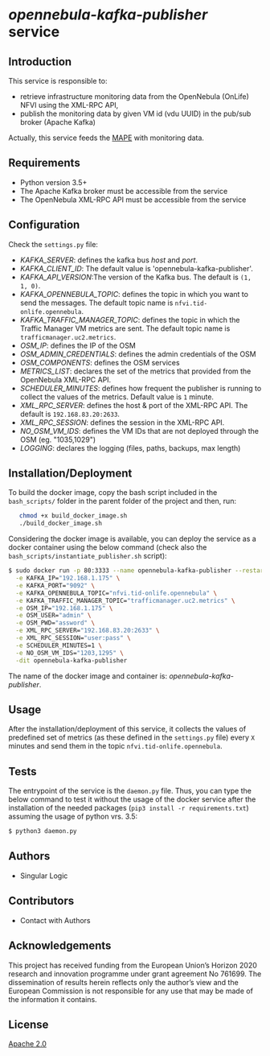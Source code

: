 # *opennebula-kafka-publisher* service

## Introduction
This service is responsible to:
- retrieve infrastructure monitoring data from the OpenNebula (OnLife) NFVI using the XML-RPC API,
- publish the monitoring data by given VM id (vdu UUID) in the pub/sub broker (Apache Kafka)

Actually, this service feeds the [MAPE](https://github.com/5g-media/mape) with monitoring data.

## Requirements
- Python version 3.5+
- The Apache Kafka broker must be accessible from the service
- The OpenNebula XML-RPC API must be accessible from the service

## Configuration
Check the `settings.py` file:
 - *KAFKA_SERVER*: defines the kafka bus *host* and *port*.
 - *KAFKA_CLIENT_ID*: The default value is 'opennebula-kafka-publisher'.
 - *KAFKA_API_VERSION*:The version of the Kafka bus. The default is `(1, 1, 0)`.
 - *KAFKA_OPENNEBULA_TOPIC*: defines the topic in which you want to send the messages. The default topic name is `nfvi.tid-onlife.opennebula`.
 - *KAFKA_TRAFFIC_MANAGER_TOPIC*: defines the topic in which the Traffic Manager VM metrics are sent. The default topic name is `trafficmanager.uc2.metrics`.
 - *OSM_IP*: defines the IP of the OSM
 - *OSM_ADMIN_CREDENTIALS*: defines the admin credentials of the OSM
 - *OSM_COMPONENTS*: defines the OSM services
 - *METRICS_LIST*: declares the set of the metrics that provided from the OpenNebula XML-RPC API. 
 - *SCHEDULER_MINUTES*: defines how frequent the publisher is running to collect the values of the metrics. Default value is `1` minute.
 - *XML_RPC_SERVER*: defines the host & port of the XML-RPC API. The default is `192.168.83.20:2633`.
 - *XML_RPC_SESSION*: defines the session in the XML-RPC API.
 - *NO_OSM_VM_IDS*: defines the VM IDs that are not deployed through the OSM (eg. "1035,1029")
 - *LOGGING*: declares the logging (files, paths, backups, max length)
 
 ## Installation/Deployment

To build the docker image, copy the bash script included in the `bash_scripts/` folder in the parent folder of the project and then, run:
```bash
   chmod +x build_docker_image.sh
   ./build_docker_image.sh
```

Considering the docker image is available, you can deploy the service as a docker container using the below command (check also the `bash_scripts/instantiate_publisher.sh` script):
```bash
$ sudo docker run -p 80:3333 --name opennebula-kafka-publisher --restart always \
  -e KAFKA_IP="192.168.1.175" \
  -e KAFKA_PORT="9092" \
  -e KAFKA_OPENNEBULA_TOPIC="nfvi.tid-onlife.opennebula" \
  -e KAFKA_TRAFFIC_MANAGER_TOPIC="trafficmanager.uc2.metrics" \
  -e OSM_IP="192.168.1.175" \
  -e OSM_USER="admin" \
  -e OSM_PWD="assword" \
  -e XML_RPC_SERVER="192.168.83.20:2633" \
  -e XML_RPC_SESSION="user:pass" \
  -e SCHEDULER_MINUTES=1 \
  -e NO_OSM_VM_IDS="1203,1295" \
  -dit opennebula-kafka-publisher
```
The name of the docker image and container is:  *opennebula-kafka-publisher*.


## Usage
After the installation/deployment of this service, it collects the values of predefined set of metrics 
(as these defined in the `settings.py` file) every `X` minutes and send them in the topic `nfvi.tid-onlife.opennebula`.

## Tests

The entrypoint of the service is the `daemon.py` file.
Thus, you can type the below command to test it without the usage of the docker service after the 
installation of the needed packages (`pip3 install -r requirements.txt`) assuming the usage of python vrs. 3.5:
```bash
$ python3 daemon.py
```

## Authors
- Singular Logic

## Contributors
 - Contact with Authors
 
## Acknowledgements
This project has received funding from the European Union’s Horizon 2020 research and innovation programme under grant agreement No 761699. The dissemination of results herein reflects only the author’s view and the European Commission is not responsible for any use that may be made of the information it contains.

## License
[Apache 2.0](LICENSE.md)